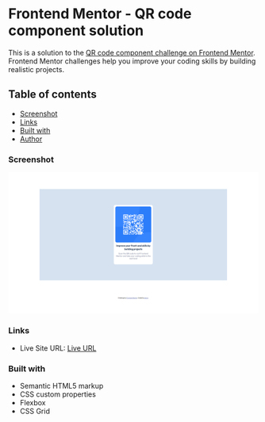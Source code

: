 # Frontend Mentor - QR code component solution

This is a solution to the [QR code component challenge on Frontend Mentor](https://www.frontendmentor.io/challenges/qr-code-component-iux_sIO_H). Frontend Mentor challenges help you improve your coding skills by building realistic projects.

## Table of contents

- [Screenshot](#screenshot)
- [Links](#links)
- [Built with](#built-with)
- [Author](#author)

### Screenshot

![My solution](images/screenshot.png)

### Links

- Live Site URL: [Live URL](https://qrpage-dannz.netlify.app/)

### Built with

- Semantic HTML5 markup
- CSS custom properties
- Flexbox
- CSS Grid
